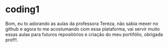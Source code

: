 # coding1
Bom, eu to adorando as aulas da professora Tereza, não sabia mexer no github e agora to me acostumando com essa plataforma, vai servir muito essas aulas para futuros repositórios e criação do meu portifólio, obrigada prof!!.
